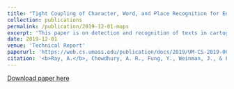 ```yaml
---
title: "Tight Coupling of Character, Word, and Place Recognition for End-to-End Text Recognition in Maps"
collection: publications
permalink: /publication/2019-12-01-maps
excerpt: 'This paper is on detection and recognition of texts in cartographic images'
date: 2019-12-01
venue: 'Technical Report'
paperurl: 'https://web.cs.umass.edu/publication/docs/2019/UM-CS-2019-003.pdf'
citation: '<b>Ray, A.</b>, Chowdhury, A. R., Fung, Y., Weinman, J., & Learned-Miller, E. (2019). &quot;Tight Coupling of Character, Word, and Place Recognition for End-to-End Text Recognition in Maps.&quot; <i>Technical Report, College of Information and Computer Sciences, University of Massachusetts, Amherst, MA</i>. 1(1).'
---
```

<!-- This paper is about the number 1. The number 2 is left for future work. -->

[Download paper here](https://web.cs.umass.edu/publication/docs/2019/UM-CS-2019-003.pdf)

<!-- Recommended citation: Your Name, You. (2009). "Paper Title Number 1." <i>Journal 1</i>. 1(1). -->